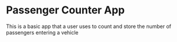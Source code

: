 # Passenger Counter App
This is a basic app that a user uses to count and store the number of passengers entering a vehicle

